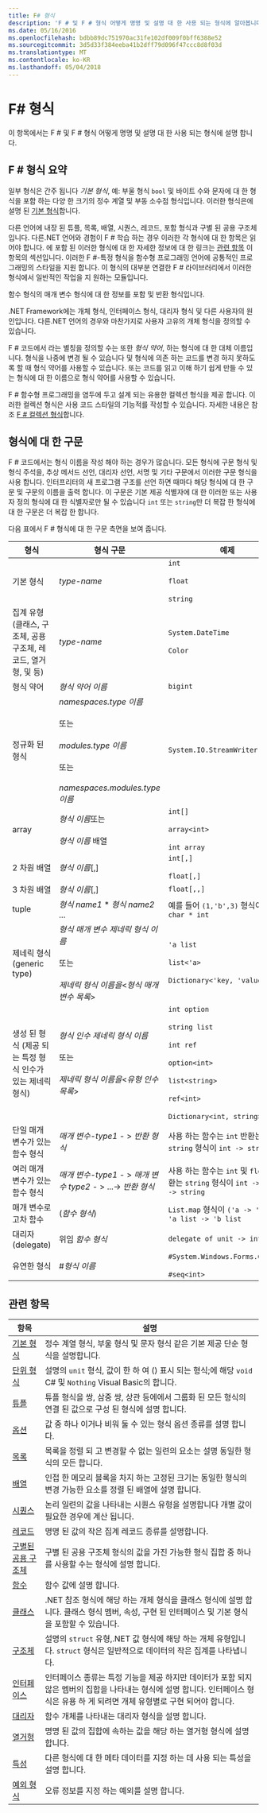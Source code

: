 ```yaml
---
title: F# 형식
description: 'F # 및 F # 형식 어떻게 명명 및 설명 대 한 사용 되는 형식에 알아봅니다.'
ms.date: 05/16/2016
ms.openlocfilehash: bdbb89dc751970ac31fe102df009f0bff6388e52
ms.sourcegitcommit: 3d5d33f384eeba41b2dff79d096f47ccc8d8f03d
ms.translationtype: MT
ms.contentlocale: ko-KR
ms.lasthandoff: 05/04/2018
---
```

# <a name="f-types"></a>F# 형식

이 항목에서는 F # 및 F # 형식 어떻게 명명 및 설명 대 한 사용 되는 형식에 설명 합니다.


## <a name="summary-of-f-types"></a>F # 형식 요약
일부 형식은 간주 됩니다 *기본 형식*, 예: 부울 형식 `bool` 및 바이트 수와 문자에 대 한 형식을 포함 하는 다양 한 크기의 정수 계열 및 부동 소수점 형식입니다. 이러한 형식은에 설명 된 [기본 형식](primitive-types.md)합니다.

다른 언어에 내장 된 튜플, 목록, 배열, 시퀀스, 레코드, 포함 형식과 구별 된 공용 구조체입니다. 다른.NET 언어와 경험이 F # 학습 하는 경우 이러한 각 형식에 대 한 항목은 읽어야 합니다. 에 포함 된 이러한 형식에 대 한 자세한 정보에 대 한 링크는 [관련 항목](https://msdn.microsoft.com/library/#rel) 이 항목의 섹션입니다. 이러한 F #-특정 형식을 함수형 프로그래밍 언어에 공통적인 프로그래밍의 스타일을 지원 합니다. 이 형식의 대부분 연결한 F # 라이브러리에서 이러한 형식에서 일반적인 작업을 지 원하는 모듈입니다.

함수 형식의 매개 변수 형식에 대 한 정보를 포함 및 반환 형식입니다.

.NET Framework에는 개체 형식, 인터페이스 형식, 대리자 형식 및 다른 사용자의 원인입니다. 다른.NET 언어의 경우와 마찬가지로 사용자 고유의 개체 형식을 정의할 수 있습니다.

F # 코드에서 라는 별칭을 정의할 수는 또한 *형식 약어*, 하는 형식에 대 한 대체 이름입니다. 형식을 나중에 변경 될 수 있습니다 및 형식에 의존 하는 코드를 변경 하지 못하도록 할 때 형식 약어를 사용할 수 있습니다. 또는 코드를 읽고 이해 하기 쉽게 만들 수 있는 형식에 대 한 이름으로 형식 약어를 사용할 수 있습니다.

F # 함수형 프로그래밍을 염두에 두고 설계 되는 유용한 컬렉션 형식을 제공 합니다. 이러한 컬렉션 형식은 사용 코드 스타일의 기능적를 작성할 수 있습니다. 자세한 내용은 참조 [F # 컬렉션 형식](fsharp-collection-types.md)합니다.


## <a name="syntax-for-types"></a>형식에 대 한 구문
F # 코드에서는 형식 이름을 작성 해야 하는 경우가 많습니다. 모든 형식에 구문 형식 및 형식 주석을, 추상 메서드 선언, 대리자 선언, 서명 및 기타 구문에서 이러한 구문 형식을 사용 합니다. 인터프리터의 새 프로그램 구조를 선언 하면 때마다 해당 형식에 대 한 구문 및 구문의 이름을 출력 합니다. 이 구문은 기본 제공 식별자에 대 한 이러한 또는 사용자 정의 형식에 대 한 식별자로만 될 수 있습니다 `int` 또는 `string`만 더 복잡 한 형식에 대 한 구문은 더 복잡 한 합니다.

다음 표에서 F # 형식에 대 한 구문 측면을 보여 줍니다.



|형식|형식 구문|예제|
|----|-----------|--------|
|기본 형식|*type-name*|`int`<br /><br />`float`<br /><br />`string`|
|집계 유형 (클래스, 구조체, 공용 구조체, 레코드, 열거형, 및 등)|*type-name*|`System.DateTime`<br /><br />`Color`|
|형식 약어|*형식 약어 이름*|`bigint`|
|정규화 된 형식|*namespaces.type 이름*<br /><br />또는<br /><br />*modules.type 이름*<br /><br />또는<br /><br />*namespaces.modules.type 이름*|`System.IO.StreamWriter`|
|array|*형식 이름*또는<br /><br />*형식 이름* 배열|`int[]`<br /><br />`array<int>`<br /><br />`int array`|
|2 차원 배열|*형식 이름*[,]|`int[,]`<br /><br />`float[,]`|
|3 차원 배열|*형식 이름*[,]|`float[,,]`|
|tuple|*형식 name1* &#42; *형식 name2* ...|예를 들어 `(1,'b',3)` 형식이 `int * char * int`|
|제네릭 형식(generic type)|*형식 매개 변수* *제네릭 형식 이름*<br /><br />또는<br /><br />*제네릭 형식 이름을*&lt;*형식 매개 변수 목록*&gt;|`'a list`<br /><br />`list<'a>`<br /><br />`Dictionary<'key, 'value>`|
|생성 된 형식 (제공 되는 특정 형식 인수가 있는 제네릭 형식)|*형식 인수* *제네릭 형식 이름*<br /><br />또는<br /><br />*제네릭 형식 이름을*&lt;*유형 인수 목록*&gt;|`int option`<br /><br />`string list`<br /><br />`int ref`<br /><br />`option<int>`<br /><br />`list<string>`<br /><br />`ref<int>`<br /><br />`Dictionary<int, string>`|
|단일 매개 변수가 있는 함수 형식|*매개 변수-type1*  - &gt; *반환 형식*|사용 하는 함수는 `int` 반환는 `string` 형식이 `int -> string`|
|여러 매개 변수가 있는 함수 형식|*매개 변수-type1*  - &gt; *매개 변수 type2*  - &gt; ...-&gt; *반환 형식*|사용 하는 함수는 `int` 및 `float` 반환는 `string` 형식이 `int -> float -> string`|
|매개 변수로 고차 함수|(*함수 형식*)|`List.map` 형식이 `('a -> 'b) -> 'a list -> 'b list`|
|대리자(delegate)|위임 *함수 형식*|`delegate of unit -> int`|
|유연한 형식|#*형식 이름*|`#System.Windows.Forms.Control`<br /><br />`#seq<int>`|

## <a name="related-topics"></a>관련 항목


|항목|설명|
|-----|-----------|
|[기본 형식](primitive-types.md)|정수 계열 형식, 부울 형식 및 문자 형식 같은 기본 제공 단순 형식을 설명합니다.|
|[단위 형식](unit-type.md)|설명의 `unit` 형식, 값이 한 하 여 () 표시 되는 형식;에 해당 `void` C# 및 `Nothing` Visual Basic의 합니다.|
|[튜플](tuples.md)|튜플 형식을 쌍, 삼중 쌍, 상관 등에에서 그룹화 된 모든 형식의 연결 된 값으로 구성 된 형식에 설명 합니다.|
|[옵션](options.md)|값 중 하나 이거나 비워 둘 수 있는 형식 옵션 종류를 설명 합니다.|
|[목록](lists.md)|목록을 정렬 되 고 변경할 수 없는 일련의 요소는 설명 동일한 형식의 모든 합니다.|
|[배열](arrays.md)|인접 한 메모리 블록을 차지 하는 고정된 크기는 동일한 형식의 변경 가능한 요소를 정렬 된 배열에 설명 합니다.|
|[시퀀스](sequences.md)|논리 일련의 값을 나타내는 시퀀스 유형을 설명합니다 개별 값이 필요한 경우에 계산 됩니다.|
|[레코드](records.md)|명명 된 값의 작은 집계 레코드 종류를 설명합니다.|
|[구별된 공용 구조체](discriminated-unions.md)|구별 된 공용 구조체 형식의 값을 가진 가능한 형식 집합 중 하나를 사용할 수는 형식에 설명 합니다.|
|[함수](functions/index.md)|함수 값에 설명 합니다.|
|[클래스](classes.md)|.NET 참조 형식에 해당 하는 개체 형식을 클래스 형식에 설명 합니다. 클래스 형식 멤버, 속성, 구현 된 인터페이스 및 기본 형식을 포함할 수 있습니다.|
|[구조체](structures.md)|설명의 `struct` 유형,.NET 값 형식에 해당 하는 개체 유형입니다. `struct` 형식은 일반적으로 데이터의 작은 집계를 나타냅니다.|
|[인터페이스](interfaces.md)|인터페이스 종류는 특정 기능을 제공 하지만 데이터가 포함 되지 않은 멤버의 집합을 나타내는 형식에 설명 합니다. 인터페이스 형식은 유용 하 게 되려면 개체 유형별로 구현 되어야 합니다.|
|[대리자](delegates.md)|함수 개체를 나타내는 대리자 형식을 설명 합니다.|
|[열거형](enumerations.md)|명명 된 값의 집합에 속하는 값을 해당 하는 열거형 형식에 설명 합니다.|
|[특성](attributes.md)|다른 형식에 대 한 메타 데이터를 지정 하는 데 사용 되는 특성을 설명 합니다.|
|[예외 형식](exception-handling/exception-types.md)|오류 정보를 지정 하는 예외를 설명 합니다.|
